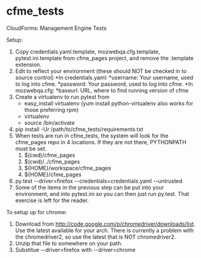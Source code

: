 cfme_tests
==============

CloudForms: Management Engine Tests

Setup:

1. Copy credentials.yaml.template, mozwebqa.cfg.template, pytest.ini.template from cfme_pages project, and remove the .template extension.
2. Edit to reflect your environment (these should NOT be checked in to source control)
        *In credentials.yaml:
                *username: Your username, used to log into cfme.
                *password: Your password, used to log into cfme.
        *In mozwebqa.cfg:
                *baseurl: URL, where to find running version of cfme
3. Create a virtualenv to run pytest from
   * easy_install virtualenv (yum install python-virtualenv also works for those preferring rpm)
   * virtualenv <name>
   * source <name>/bin/activate
4. pip install -Ur /path/to/cfme_tests/requirements.txt
5. When tests are run in cfme_tests, the system will look for the cfme_pages repo in 4 locations. If they are not there, PYTHONPATH must be set.
    1. $(cwd)/cfme_pages
    2. $(cwd)/../cfme_pages
    3. ${HOME}/workspace/cfme_pages
    4. ${HOME}/cfme_pages
5. py.test --driver=firefox --credentials=credentials.yaml --untrusted
6. Some of the items in the previous step can be put into your environment, and into pytest.ini so you can then just run py.test. That exercise is left for the reader.

To setup up for chrome:

1. Download from http://code.google.com/p/chromedriver/downloads/list. Use the latest available for your arch. There is currently a problem with the chromedriver2, so use the latest that is NOT chromedriver2.
2. Unzip that file to somewhere on your path.
3. Substitue --driver=firefox with --driver=chrome

